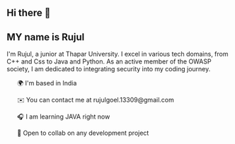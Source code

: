 ## Hi there 👋 
## MY name is Rujul 

I'm Rujul, a junior at Thapar University. I excel in various tech domains, from C++ and Css to Java and Python. As an active member of the OWASP society, I am dedicated to integrating security into my coding journey.

<ul> 🌍 I'm based in India </ul>
<ul> ✉️ You can contact me at rujulgoel.13309@gmail.com </ul>
<ul> 🎧 I am learning JAVA right now </ul>
<ul> 🤝 Open to collab on any development project </ul>
